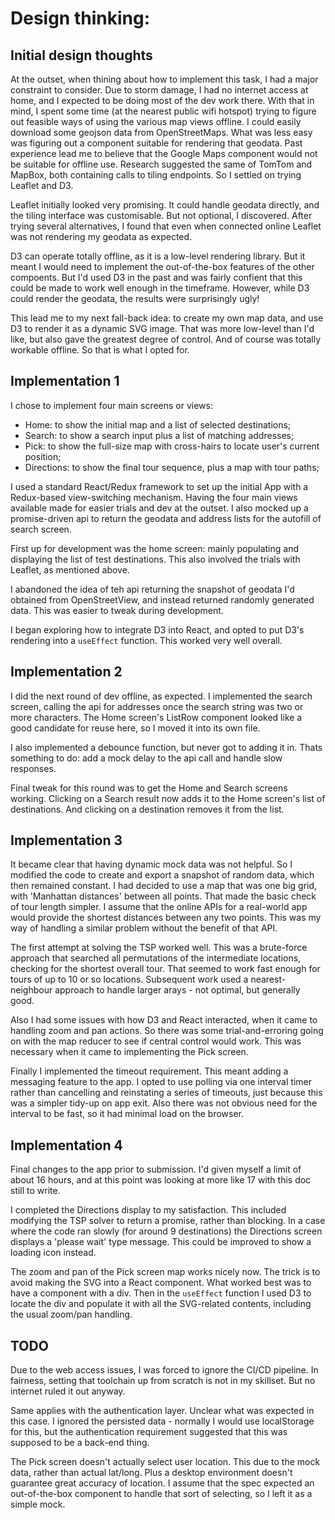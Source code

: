 # Design thinking:

## Initial design thoughts

At the outset, when thining about how to implement this task, I had a major constraint to consider. Due to storm damage, I had no internet access at home, and I expected to be doing most of the dev work there.
With that in mind, I spent some time (at the nearest public wifi hotspot) trying to figure out feasible ways of using the various map views offline. I could easily download some geojson data from OpenStreetMaps. What was less easy was figuring out a component suitable for rendering that geodata.
Past experience lead me to believe that the Google Maps component would not be suitable for offline use. Research suggested the same of TomTom and MapBox, both containing calls to tiling endpoints. So I settled on trying Leaflet and D3.

Leaflet initially looked very promising. It could handle geodata directly, and the tiling interface was customisable. But not optional, I discovered. After trying several alternatives, I found that even when connected online Leaflet was not rendering my geodata as expected.

D3 can operate totally offline, as it is a low-level rendering library. But it meant I would need to implement the out-of-the-box features of the other compoents. But I'd used D3 in the past and was fairly confient that this could be made to work well enough in the timeframe.
However, while D3 could render the geodata, the results were surprisingly ugly!

This lead me to my next fall-back idea: to create my own map data, and use D3 to render it as a dynamic SVG image. That was more low-level than I'd like, but also gave the greatest degree of control. And of course was totally workable offline. So that is what I opted for.

## Implementation 1

I chose to implement four main screens or views:

- Home: to show the initial map and a list of selected destinations;
- Search: to show a search input plus a list of matching addresses;
- Pick: to show the full-size map with cross-hairs to locate user's current position;
- Directions: to show the final tour sequence, plus a map with tour paths;

I used a standard React/Redux framework to set up the initial App with a Redux-based view-switching mechanism. Having the four main views available made for easier trials and dev at the outset. I also mocked up a promise-driven api to return the geodata and address lists for the autofill of search screen.

First up for development was the home screen: mainly populating and displaying the list of test destinations.
This also involved the trials with Leaflet, as mentioned above.

I abandoned the idea of teh api returning the snapshot of geodata I'd obtained from OpenStreetView, and instead returned randomly generated data. This was easier to tweak during development.

I began exploring how to integrate D3 into React, and opted to put D3's rendering into a `useEffect` function. This worked very well overall.

## Implementation 2

I did the next round of dev offline, as expected. I implemented the search screen, calling the api for addresses once the search string was two or more characters. The Home screen's ListRow component looked like a good candidate for reuse here, so I moved it into its own file.

I also implemented a debounce function, but never got to adding it in. Thats something to do: add a mock delay to the api call and handle slow responses.

Final tweak for this round was to get the Home and Search screens working. Clicking on a Search result now adds it to the Home screen's list of destinations. And clicking on a destination removes it from the list.

## Implementation 3

It became clear that having dynamic mock data was not helpful. So I modified the code to create and export a snapshot of random data, which then remained constant. I had decided to use a map that was one big grid, with 'Manhattan distances' between all points. That made the basic check of tour length simpler. I assume that the online APIs for a real-world app would provide the shortest distances between any two points. This was my way of handling a similar problem without the benefit of that API.

The first attempt at solving the TSP worked well. This was a brute-force approach that searched all permutations of the intermediate locations, checking for the shortest overall tour. That seemed to work fast enough for tours of up to 10 or so locations. Subsequent work used a nearest-neighbour approach to handle larger arays - not optimal, but generally good.

Also I had some issues with how D3 and React interacted, when it came to handling zoom and pan actions. So there was some trial-and-erroring going on with the map reducer to see if central control would work. This was necessary when it came to implementing the Pick screen.

Finally I implemented the timeout requirement. This meant adding a messaging feature to the app. I opted to use polling via one interval timer rather than cancelling and reinstating a series of timeouts, just because this was a simpler tidy-up on app exit. Also there was not obvious need for the interval to be fast, so it had minimal load on the browser.

## Implementation 4

Final changes to the app prior to submission. I'd given myself a limit of about 16 hours, and at this point was looking at more like 17 with this doc still to write.

I completed the Directions display to my satisfaction. This included modifying the TSP solver to return a promise, rather than blocking. In a case where the code ran slowly (for around 9 destinations) the Directions screen displays a 'please wait' type message. This could be improved to show a loading icon instead.

The zoom and pan of the Pick screen map works nicely now. The trick is to avoid making the SVG into a React component. What worked best was to have a component with a div. Then in the `useEffect` function I used D3 to locate the div and populate it with all the SVG-related contents, including the usual zoom/pan handling.

## TODO

Due to the web access issues, I was forced to ignore the CI/CD pipeline. In fairness, setting that toolchain up from scratch is not in my skillset. But no internet ruled it out anyway.

Same applies with the authentication layer. Unclear what was expected in this case. I ignored the persisted data - normally I would use localStorage for this, but the authentication requirement suggested that this was supposed to be a back-end thing.

The Pick screen doesn't actually select user location. This due to the mock data, rather than actual lat/long. Plus a desktop environment doesn't guarantee great accuracy of location. I assume that the spec expected an out-of-the-box component to handle that sort of selecting, so I left it as a simple mock.
